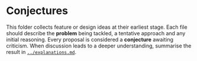 # Conjectures

This folder collects feature or design ideas at their earliest stage.  Each file
should describe the **problem** being tackled, a tentative approach and any
initial reasoning.  Every proposal is considered a **conjecture** awaiting
criticism. When discussion leads to a deeper understanding, summarise the result
in [`../explanations.md`](../explanations.md).
